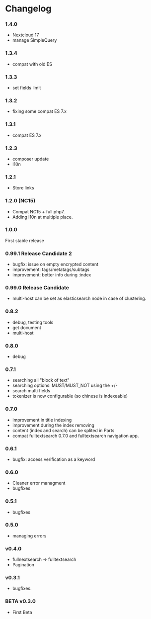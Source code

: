 # Changelog

### 1.4.0

- Nextcloud 17
- manage SimpleQuery


### 1.3.4

- compat with old ES


### 1.3.3

- set fields limit


### 1.3.2

- fixing some compat ES 7.x


### 1.3.1

- compat ES 7.x


### 1.2.3

- composer update
- l10n


### 1.2.1

- Store links


### 1.2.0 (NC15)

- Compat NC15 + full php7.
- Adding l10n at multiple place.


### 1.0.0

First stable release


### 0.99.1 Release Candidate 2

- bugfix: issue on empty encrypted content
- improvement: tags/metatags/subtags
- improvement: better info during :index


### 0.99.0 Release Candidate

- multi-host can be set as elasticsearch node in case of clustering.


### 0.8.2

- debug, testing tools
- get document
- multi-host


### 0.8.0

- debug


### 0.7.1

- searching all "block of text"
- searching options: MUST/MUST_NOT using the +/-
- search multi fields
- tokenizer is now configurable (so chinese is indexeable)



### 0.7.0

- improvement in title indexing
- improvement during the index removing
- content (index and search) can be splited in Parts 
- compat fulltextsearch 0.7.0 and fulltextsearch navigation app.



### 0.6.1

- bugfix: access verification as a keyword



### 0.6.0

- Cleaner error managment
- bugfixes




### 0.5.1

- bugfixes



### 0.5.0

- managing errors



### v0.4.0

- fullnextsearch -> fulltextsearch
- Pagination



### v0.3.1

- bugfixes.



### BETA v0.3.0

- First Beta

